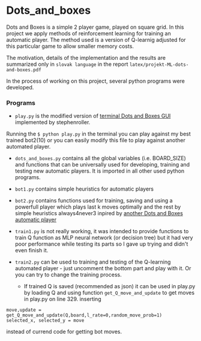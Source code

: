 # Dots_and_boxes

Dots and Boxes is a simple 2 player game, played on square grid.
In this project we apply methods of reinforcement learning for training 
an automatic player. The method used is a version of Q-learnig adjusted
for this particular game to allow smaller memory costs. 

The motivation, details of the implementation and the results are summarized
only in `slovak language` in the report `latex/projekt-ML-dots-and-boxes.pdf`


In the process of working on this project, several python programs were 
developed.

### Programs

- `play.py` is the modified version of 
[terminal Dots and Boxes GUI](https://gist.github.com/stephenroller/3163995) 
implemented by stephenroller.

Running the ```$ python play.py``` in the terminal you can play against my 
best trained bot2(10) or you can easily modify this file to play against 
another automated player.

- `dots_and_boxes.py` contains all the global variables (i.e. BOARD_SIZE) 
and functions that can be universally used for developing, training and testing
new automatic players. It is imported in all other used python programs.

- `bot1.py` contains simple heuristics for automatic players

- `bot2.py` contains functions used for training, saving and using a 
powerfull player which plays last k moves optimally and the rest by simple 
heuristics always4never3 inpired by 
[another Dots and Boxes automatic player](https://github.com/Normangorman/DeepBox)

- `train1.py` is not really working, it was intended to provide functions 
to train Q function as MLP neural network (or decision tree) but it had very poor 
performance while testing its parts so I gave up trying and didn't even finish it.

- `train2.py` can be used to training and testing of the Q-learning automated 
player - just uncomment the bottom part and play with it. Or you can try to
change the training process.

    - If trained Q is saved (recommended as json) it can be used in play.py
by loading Q and using function `get_Q_move_and_update` to get moves 
in play.py on line 329. inserting 

```
move,update = get_Q_move_and_update(Q,board,l_rate=0,random_move_prob=1)
selected_x, selected_y = move
```
instead of currend code for getting bot moves.



